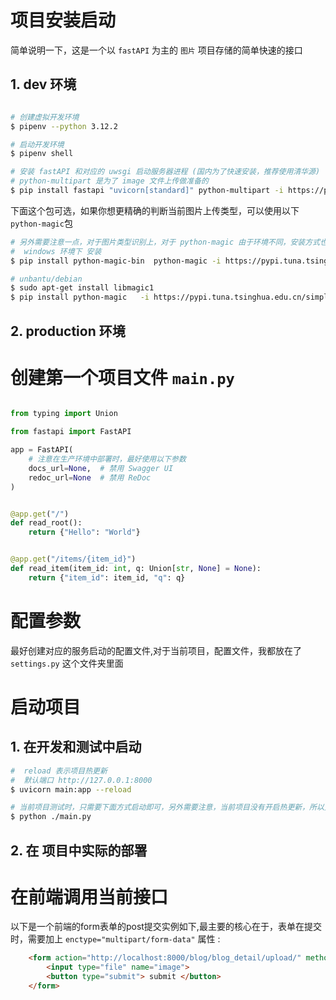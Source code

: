 
# 项目安装启动

简单说明一下，这是一个以 `fastAPI` 为主的 `图片` 项目存储的简单快速的接口


## 1. dev 环境

```bash

# 创建虚拟开发环境
$ pipenv --python 3.12.2

# 启动开发环境
$ pipenv shell 

# 安装 fastAPI 和对应的 uwsgi 启动服务器进程 (国内为了快速安装，推荐使用清华源)
# python-multipart 是为了 image 文件上传做准备的
$ pip install fastapi "uvicorn[standard]" python-multipart -i https://pypi.tuna.tsinghua.edu.cn/simple

```

下面这个包可选，如果你想更精确的判断当前图片上传类型，可以使用以下`python-magic`包

```bash
# 另外需要注意一点，对于图片类型识别上，对于 python-magic 由于环境不同，安装方式也不同，详情参考： https://pypi.org/project/python-magic/
#  windows 环境下 安装
$ pip install python-magic-bin  python-magic -i https://pypi.tuna.tsinghua.edu.cn/simple

# unbantu/debian
$ sudo apt-get install libmagic1
$ pip install python-magic   -i https://pypi.tuna.tsinghua.edu.cn/simple

```


## 2. production 环境


# 创建第一个项目文件 `main.py`

```python

from typing import Union

from fastapi import FastAPI

app = FastAPI(
    # 注意在生产环境中部署时，最好使用以下参数
    docs_url=None,  # 禁用 Swagger UI
    redoc_url=None  # 禁用 ReDoc
)


@app.get("/")
def read_root():
    return {"Hello": "World"}


@app.get("/items/{item_id}")
def read_item(item_id: int, q: Union[str, None] = None):
    return {"item_id": item_id, "q": q}

```


# 配置参数

最好创建对应的服务启动的配置文件,对于当前项目，配置文件，我都放在了 `settings.py` 这个文件夹里面






# 启动项目

## 1. 在开发和测试中启动
```bash
#  reload 表示项目热更新
#  默认端口 http://127.0.0.1:8000
$ uvicorn main:app --reload

# 当前项目测试时，只需要下面方式启动即可，另外需要注意，当前项目没有开启热更新，所以更新完代码需要手动重启
$ python ./main.py   

```

## 2. 在 项目中实际的部署



# 在前端调用当前接口

以下是一个前端的form表单的post提交实例如下,最主要的核心在于，表单在提交时，需要加上 `enctype="multipart/form-data"` 属性 :

```html
    <form action="http://localhost:8000/blog/blog_detail/upload/" method="post"  enctype="multipart/form-data">
        <input type="file" name="image">
        <button type="submit"> submit </button>
    </form>
```



